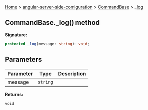 [Home](./index) &gt; [angular-server-side-configuration](./angular-server-side-configuration.md) &gt; [CommandBase](./angular-server-side-configuration.commandbase.md) &gt; [\_log](./angular-server-side-configuration.commandbase._log.md)

## CommandBase.\_log() method

<b>Signature:</b>

```typescript
protected _log(message: string): void;
```

## Parameters

|  Parameter | Type | Description |
|  --- | --- | --- |
|  message | `string` |  |

<b>Returns:</b>

`void`

